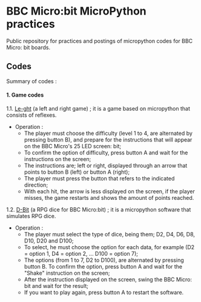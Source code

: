 # BBC Micro:bit MicroPython practices

Public repository for practices and postings of micropython codes for BBC Micro: bit boards.

## Codes
Summary of codes :

#### 1. Game codes

1.1. [Le-ght]() (a left and right game) ; it is a game based on micropython that consists of reflexes. 

- Operation :
  - The player must choose the difficulty (level 1 to 4, are alternated by pressing button B), and prepare for the instructions that will appear on the BBC Micro's 25 LED screen: bit;
  -  To confirm the option of difficulty, press button A and wait for the instructions on the screen;
  - The instructions are; left or right, displayed through an arrow that points to button B (left) or button A (right);
  - The player must press the button that refers to the indicated direction;
  - With each hit, the arrow is less displayed on the screen, if the player misses, the game restarts and shows the amount of points reached.

1.2. [D-Bit]() (a RPG dice for BBC Micro:bit) ; it is a micropython software that simulates RPG dice.

- Operation :
  - The player must select the type of dice, being them; D2, D4, D6, D8, D10, D20 and D100;
  - To select, he must choose the option for each data, for example (D2 = option 1, D4 = option 2, ... D100 = option 7);
  - The options (from 1 to 7, D2 to D100), are alternated by pressing button B. To confirm the option, press button A and wait for the "Shake" instruction on the screen;
  - After the instruction displayed on the screen, swing the BBC Micro: bit and wait for the result;
  - If you want to play again, press button A to restart the software.